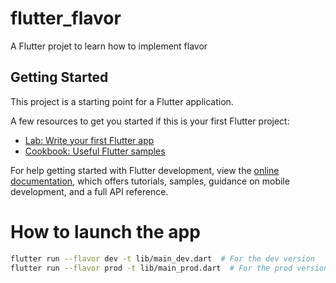 # flutter_flavor

A Flutter projet to learn how to implement flavor

## Getting Started

This project is a starting point for a Flutter application.

A few resources to get you started if this is your first Flutter project:

- [Lab: Write your first Flutter app](https://docs.flutter.dev/get-started/codelab)
- [Cookbook: Useful Flutter samples](https://docs.flutter.dev/cookbook)

For help getting started with Flutter development, view the
[online documentation](https://docs.flutter.dev/), which offers tutorials,
samples, guidance on mobile development, and a full API reference.
# How to launch the app

```bash
flutter run --flavor dev -t lib/main_dev.dart  # For the dev version
flutter run --flavor prod -t lib/main_prod.dart  # For the prod version
```
